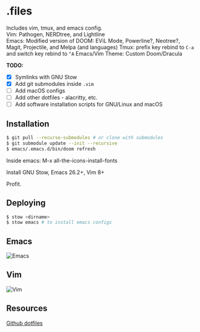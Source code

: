 # .files
Includes vim, tmux, and emacs config.  
Vim: Pathogen, NERDtree, and Lightline  
Emacs: Modified version of DOOM: EViL Mode, Powerline?, Neotree?, Magit, Projectile, and Melpa (and languages)
Tmux: prefix key rebind to `C-a` and switch key rebind to `^A`
Emacs/Vim Theme: Custom Doom/Dracula    

**TODO:**
- [x] Symlinks with GNU Stow
- [x] Add git submodules inside `.vim`  
- [ ] Add macOS configs
- [ ] Add other dotfiles - alacritty, etc. 
- [ ] Add software installation scripts for GNU/Linux and macOS

## Installation
```bash
$ git pull --recurse-submodules # or clone with submodules
$ git submodule update --init --recursive
$ emacs/.emacs.d/bin/doom refresh
```

Inside emacs: M-x all-the-icons-install-fonts  

Install GNU Stow, Emacs 26.2+, Vim 8+  

Profit.

## Deploying

``` bash
$ stow <dirname>
$ stow emacs # to install emacs configs
```

## Emacs
![Emacs](/emacs.png)  

## Vim
![Vim](/vimdemo.png) 

## Resources
[Github dotfiles](http://dotfiles.github.io/)

